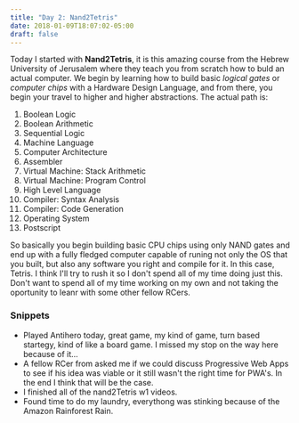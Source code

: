 ```yaml
---
title: "Day 2: Nand2Tetris"
date: 2018-01-09T18:07:02-05:00
draft: false
---
```


Today I started with **Nand2Tetris**, it is this amazing course from the Hebrew University of Jerusalem where they teach you from scratch how to buld an actual computer.
We begin by learning how to build basic *logical gates* or *computer chips* with a Hardware Design Language, and from there, you begin your travel to higher and higher abstractions. 
The actual path is:

1. Boolean Logic
2. Boolean Arithmetic
3. Sequential Logic
4. Machine Language
5. Computer Architecture
6. Assembler
7. Virtual Machine: Stack Arithmetic
8. Virtual Machine: Program Control
9. High Level Language
10. Compiler: Syntax Analysis
11. Compiler: Code Generation
12. Operating System
13. Postscript

So basically you begin building basic CPU chips using only NAND gates and end up with a fully fledged computer capable of runing not only the OS that you built, but also any software you right and compile for it. In this case, Tetris.
I think I'll try to rush it so I don't spend all of my time doing just this. Don't want to spend all of my time working on my own and not taking the oportunity to leanr with some other fellow RCers.

### Snippets

* Played Antihero today, great game, my kind of game, turn based startegy, kind of like a board game. I missed my stop on the way here because of it...
* A fellow RCer from asked me if we could discuss Progressive Web Apps to see if his idea was viable or it still wasn't the right time for PWA's. In the end I think that will be the case.
* I finished all of the nand2Tetris w1 videos.
* Found time to do my laundry, everythong was stinking because of the Amazon Rainforest Rain.

